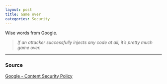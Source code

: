 ```yaml
---
layout: post
title: Game over
categories: Security
---
```


Wise words from Google.

> *If an attacker successfully injects any code at all, it’s pretty much
> game over.*

---

### Source

[Google - Content Security Policy](https://developers.google.com/web/fundamentals/security/csp/)
